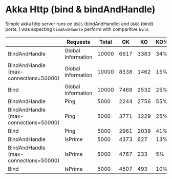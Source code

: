 # Akka Http (bind & bindAndHandle) 

Simple akka http server runs on `8585` (bindAndHandle) and `8686` (bind) ports. I was expecting `bindAndHandle` perform with comparitive `bind`.

|                                        |Requests          |Total  |  OK   |  KO   |KO%|Req.Sec|Min|50th |75th |95th |99th |Max    |Mean |StdDiv|
|----------------------------------------|------------------|-------|-------|-------|---|-------|---|-----|-----|-----|-----|-------|-----|------|
|BindAndHandle                           |Global Information|10000  |6617   |3383   |34%|166.667|0  |163  |10005|27264|36294|51389  |5903 |9271  |
|BindAndHandle (max-connections=50000)   |Global Information|10000  |8538   |1462   |15%|416.667|0  |260  |2463 |10041|10192|12275  |1960 |3258  |
|Bind                                    |Global Information|10000  |7468   |2532   |25%|333.333|0  |560  |5033 |10671|17003|24333  |3036 |4369  |
|BindAndHandle                           |Ping              |5000   |2244   |2756   |55%|83.333 |3  |8520 |16880|32187|36568|51389  |10297|10537 |
|BindAndHandle (max-connections=50000)   |Ping              |5000   |3771   |1229   |25%|208.333|2  |995  |5087 |10092|10242|12275  |3109 |3664  |
|Bind                                    |Ping              |5000   |2961   |2039   |41%|166.667|2  |2440 |10008|12871|17618|24333  |4805 |4817  |
|BindAndHandle                           |IsPrime           |5000   |4373   |627    |13%|83.333 |0  |5    |120  |10283|24268|49177  |1508 |4718  |
|BindAndHandle (max-connections=50000)   |IsPrime           |5000   |4767   |233    |5% |208.333|0  |14   |127  |8189 |10104|10902  |811  |2271  |
|Bind                                    |IsPrime           |5000   |4507   |493    |10%|166.667|0  |10   |507  |9577 |12927|20949  |1266 |2951  |